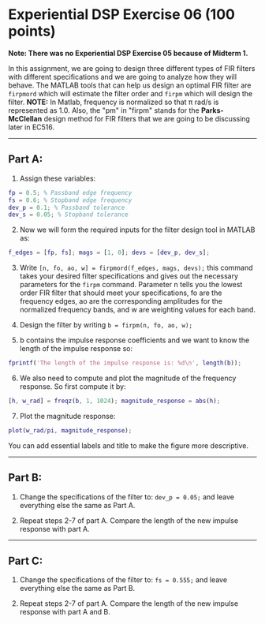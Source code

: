 # Experiential DSP Exercise 06 (100 points)

**Note: There was no Experiential DSP Exercise 05 because of Midterm 1.**

In this assignment, we are going to design three different types of FIR filters with different specifications and we are going to analyze how they will behave. The MATLAB tools that can help us design an optimal FIR filter are `firpmord` which will estimate the filter order and `firpm` which will design the filter. **NOTE:** In Matlab, frequency is normalized so that π rad/s is represented as 1.0. Also, the "pm" in "firpm" stands for the **Parks-McClellan** design method for FIR filters that we are going to be discussing later in EC516.

---

## Part A:

1. Assign these variables:

```matlab
fp = 0.5; % Passband edge frequency
fs = 0.6; % Stopband edge frequency
dev_p = 0.1; % Passband tolerance
dev_s = 0.05; % Stopband tolerance
```

2. Now we will form the required inputs for the filter design tool in MATLAB as:
```matlab
f_edges = [fp, fs]; mags = [1, 0]; devs = [dev_p, dev_s];
```

3. Write `[n, fo, ao, w] = firpmord(f_edges, mags, devs);` this command takes your desired filter specifications and gives out the necessary parameters for the `firpm` command. Parameter n tells you the lowest order FIR filter that should meet your specifications, fo are the frequency edges, ao are the corresponding amplitudes for the normalized frequency bands, and w are weighting values for each band.

4. Design the filter by writing `b = firpm(n, fo, ao, w);`

5. b contains the impulse response coefficients and we want to know the length of the impulse response so: 
```matlab
fprintf('The length of the impulse response is: %d\n', length(b));
```

6. We also need to compute and plot the magnitude of the frequency response. So first compute it by: 
```matlab
[h, w_rad] = freqz(b, 1, 1024); magnitude_response = abs(h);
```

7. Plot the magnitude response: 
```matlab
plot(w_rad/pi, magnitude_response);
```
You can add essential labels and title to make the figure more descriptive.

---

## Part B:

1. Change the specifications of the filter to: `dev_p = 0.05;` and leave everything else the same as Part A.

2. Repeat steps 2-7 of part A. Compare the length of the new impulse response with part A.

---

## Part C:

1. Change the specifications of the filter to: `fs = 0.555;` and leave everything else the same as Part B.

2. Repeat steps 2-7 of part A. Compare the length of the new impulse response with part A and B.
